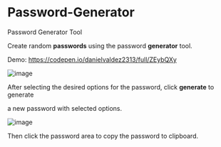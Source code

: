 # Password-Generator
Password Generator Tool

Create random **passwords** using the password **generator** tool.

Demo: https://codepen.io/danielvaldez2313/full/ZEybQXy

![image](https://user-images.githubusercontent.com/58009530/131185258-87e91686-b0e6-43fa-b08b-2e7c13b1e05a.png)


After selecting the desired options for the password, click **generate** to generate 

a new password with selected options.

![image](https://user-images.githubusercontent.com/58009530/131185299-d6cd1128-2d3e-43a3-a4b0-cf250c6a6ab9.png)


Then click the password area to copy the password to clipboard.
